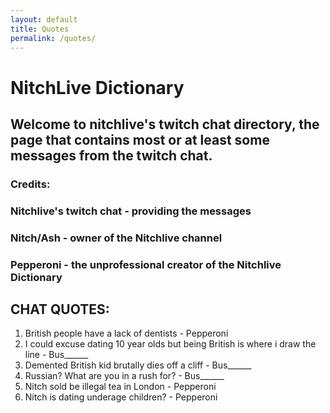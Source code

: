 ```yaml
---
layout: default
title: Quotes
permalink: /quotes/
---
```

# NitchLive Dictionary
## Welcome to nitchlive's twitch chat directory, the page that contains most or at least some messages from the twitch chat.

### Credits:
### Nitchlive's twitch chat - providing the messages
### Nitch/Ash - owner of the Nitchlive channel
### Pepperoni - the unprofessional creator of the Nitchlive Dictionary



## CHAT QUOTES:
1. British people have a lack of dentists - Pepperoni
3. I could excuse dating 10 year olds but being British is where i draw the line - Bus______
4. Demented British kid brutally dies off a cliff - Bus______
5. Russian? What are you in a rush for? - Bus______
6. Nitch sold be illegal tea in London - Pepperoni
7. Nitch is dating underage children? - Pepperoni

